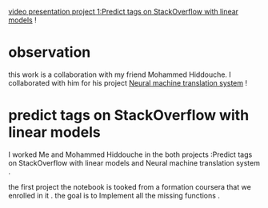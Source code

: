 [video presentation project 1:Predict tags on StackOverflow with linear models](https://drive.google.com/file/d/1ovw8ZOrCeECT2d7_-h-Dcab9zVZQ2uEi/view?usp=sharing) ! 

# observation
this work is a collaboration with my friend Mohammed Hiddouche. I collaborated with him for his project [Neural machine translation system](https://github.com/hiddouche/NLP) !  


# predict tags on StackOverflow with linear models
I worked Me and  Mohammed Hiddouche in the both projects :Predict tags on StackOverflow with linear models and Neural machine translation system .

the first project the notebook is tooked from a formation coursera that we enrolled in it . the goal is to Implement all the missing functions .


